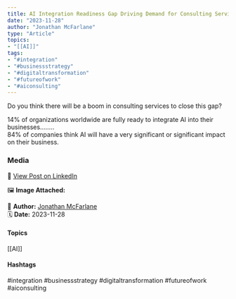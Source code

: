 ```yaml
---
title: AI Integration Readiness Gap Driving Demand for Consulting Services"  
date: "2023-11-28"  
author: "Jonathan McFarlane"  
type: "Article"  
topics:  
- "[[AI]]"    
tags:  
- "#integration"  
- "#businessstrategy"  
- "#digitaltransformation"  
- "#futureofwork"  
- "#aiconsulting"  
---
```

Do you think there will be a boom in consulting services to close this gap?

14% of organizations worldwide are fully ready to integrate AI into their businesses........  
84% of companies think AI will have a very significant or significant impact on their business.

### Media

🔗 [View Post on LinkedIn](https://www.linkedin.com/feed/update/urn:li:activity:7135060027588915201)  
  
🖼 **Image Attached:**  
  
  
👤 **Author:** [Jonathan McFarlane](https://www.linkedin.com/in/jonathanmcfarlane/)  
🗓️ **Date:** 2023-11-28

#### Topics
[[AI]]  
#### Hashtags

#integration #businessstrategy #digitaltransformation #futureofwork #aiconsulting